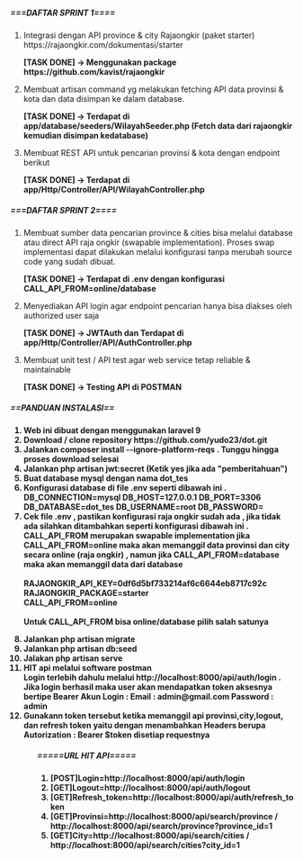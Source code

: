 <html>
<body>

<h5>===DAFTAR SPRINT 1====</h5>
<ol>
    <li>
        Integrasi dengan API province & city Rajaongkir (paket starter) https://rajaongkir.com/dokumentasi/starter
        <p><b>[TASK DONE]  -> Menggunakan package https://github.com/kavist/rajaongkir</b></p>
    </li>
    <li>
        Membuat artisan command​ yg melakukan fetching API data provinsi & kota dan data disimpan ke dalam database.
        <p><b>[TASK DONE] -> Terdapat di app/database/seeders/WilayahSeeder.php (Fetch data dari rajaongkir kemudian disimpan kedatabase)</b></p>
    </li>
    <li>
        Membuat REST API untuk pencarian provinsi & kota dengan endpoint berikut
        <p><b>[TASK DONE] -> Terdapat di app/Http/Controller/API/WilayahController.php</b></p>
    </li>
</ol>

<h5>===DAFTAR SPRINT 2====</h5>
<ol>
    <li>
        Membuat sumber data pencarian province & cities bisa melalui database​ atau direct API​ raja ongkir (swapable implementation). Proses swap implementasi dapat dilakukan melalui konfigurasi tanpa merubah source code yang sudah dibuat.
        <p><b>[TASK DONE] -> Terdapat di .env dengan konfigurasi CALL_API_FROM=online/database</b></p>
    </li>
    <li>
        Menyediakan API login agar endpoint pencarian hanya bisa diakses oleh authorized user saja
        <p><b>[TASK DONE] -> JWTAuth dan Terdapat di app/Http/Controller/API/AuthController.php</b></p>
    </li>
    <li>
        Membuat unit test / API test agar web service tetap reliable & maintainable</b></p>
        <p><b>[TASK DONE] -> Testing API di POSTMAN
    </li>
</ol>




<h5>==PANDUAN INSTALASI==</h5>

<ol>
    <li>
        Web ini dibuat dengan menggunakan laravel 9
    </li>
    <li>
        Download / clone repository https://github.com/yudo23/dot.git
    </li>
    <li>
        Jalankan composer install --ignore-platform-reqs . Tunggu hingga proses download selesai
    </li>
    <li>
        Jalankan php artisan jwt:secret (Ketik yes jika ada "pemberitahuan")
    </li>
    <li>
        Buat database mysql dengan nama dot_tes
    </li>
    <li>
        Konfigurasi database di file .env seperti dibawah ini .
        DB_CONNECTION=mysql
        DB_HOST=127.0.0.1
        DB_PORT=3306
        DB_DATABASE=dot_tes
        DB_USERNAME=root
        DB_PASSWORD=
    </li>
    <li>
        Cek file .env , pastikan konfigurasi raja ongkir sudah ada , jika tidak ada silahkan ditambahkan seperti konfigurasi dibawah ini . CALL_API_FROM merupakan swapable implementation jika CALL_API_FROM=online maka akan memanggil data provinsi dan city secara online (raja ongkir) , namun jika CALL_API_FROM=database maka akan memanggil data dari database
        <br><br>
            RAJAONGKIR_API_KEY=0df6d5bf733214af6c6644eb8717c92c
        <br>
            RAJAONGKIR_PACKAGE=starter
        <br>
            CALL_API_FROM=online
        <br><br>
        Untuk CALL_API_FROM bisa online/database pilih salah satunya</p>
    </li>
    <li>
        Jalankan php artisan migrate
    </li>
    <li>
        Jalankan php artisan db:seed
    </li>
    <li>
        Jalakan php artisan serve
    </li>
    <li>
        HIT api melalui software postman
    </li>
        Login terlebih dahulu melalui http://localhost:8000/api/auth/login . Jika login berhasil maka user akan mendapatkan token aksesnya bertipe Bearer
        Akun Login :
        Email : admin@gmail.com
        Password : admin
    <li>
        Gunakann token tersebut ketika memanggil api provinsi,city,logout, dan refresh token yaitu dengan menambahkan Headers berupa Autorization : Bearer $token disetiap requestnya
    </li>
<ol>

<h5>=====URL HIT API=====</h5>

<ol>
    <li>[POST]Login=http://localhost:8000/api/auth/login</li>
    <li>[GET]Logout=http://localhost:8000/api/auth/logout</li>
    <li>[GET]Refresh_token=http://localhost:8000/api/auth/refresh_token</li>
    <li>[GET]Provinsi=http://localhost:8000/api/search/province / http://localhost:8000/api/search/province?province_id=1</li>
    <li>[GET]City=http://localhost:8000/api/search/cities / http://localhost:8000/api/search/cities?city_id=1</li>
</ol>
</body>
</html>